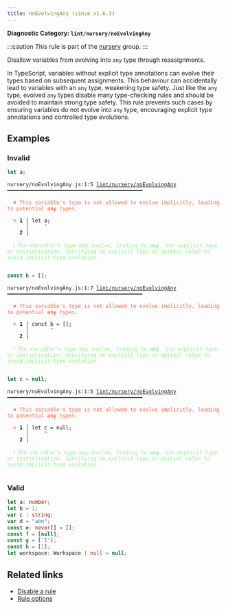 ```yaml
---
title: noEvolvingAny (since v1.6.3)
---
```


**Diagnostic Category: `lint/nursery/noEvolvingAny`**

:::caution
This rule is part of the [nursery](/linter/rules/#nursery) group.
:::

Disallow variables from evolving into `any` type through reassignments.

In TypeScript, variables without explicit type annotations can evolve their types based on subsequent assignments.
This behaviour can accidentally lead to variables with an `any` type, weakening type safety.
Just like the `any` type, evolved `any` types disable many type-checking rules and should be avoided to maintain strong type safety.
This rule prevents such cases by ensuring variables do not evolve into `any` type, encouraging explicit type annotations and controlled type evolutions.

## Examples

### Invalid

```ts
let a;
```

<pre class="language-text"><code class="language-text">nursery/noEvolvingAny.js:1:5 <a href="https://biomejs.dev/linter/rules/no-evolving-any">lint/nursery/noEvolvingAny</a> ━━━━━━━━━━━━━━━━━━━━━━━━━━━━━━━━━━━━━━━━━━━━

<strong><span style="color: Tomato;">  </span></strong><strong><span style="color: Tomato;">✖</span></strong> <span style="color: Tomato;">This variable's type is not allowed to evolve implicitly, leading to potential </span><span style="color: Tomato;"><strong>any</strong></span><span style="color: Tomato;"> types.</span>
  
<strong><span style="color: Tomato;">  </span></strong><strong><span style="color: Tomato;">&gt;</span></strong> <strong>1 │ </strong>let a;
   <strong>   │ </strong>    <strong><span style="color: Tomato;">^</span></strong>
    <strong>2 │ </strong>
  
<strong><span style="color: lightgreen;">  </span></strong><strong><span style="color: lightgreen;">ℹ</span></strong> <span style="color: lightgreen;">The variable's type may evolve, leading to </span><span style="color: lightgreen;"><strong>any</strong></span><span style="color: lightgreen;">. Use explicit type or initialization. Specifying an explicit type or initial value to avoid implicit type evolution.</span>
  
</code></pre>

```ts
const b = [];
```

<pre class="language-text"><code class="language-text">nursery/noEvolvingAny.js:1:7 <a href="https://biomejs.dev/linter/rules/no-evolving-any">lint/nursery/noEvolvingAny</a> ━━━━━━━━━━━━━━━━━━━━━━━━━━━━━━━━━━━━━━━━━━━━

<strong><span style="color: Tomato;">  </span></strong><strong><span style="color: Tomato;">✖</span></strong> <span style="color: Tomato;">This variable's type is not allowed to evolve implicitly, leading to potential </span><span style="color: Tomato;"><strong>any</strong></span><span style="color: Tomato;"> types.</span>
  
<strong><span style="color: Tomato;">  </span></strong><strong><span style="color: Tomato;">&gt;</span></strong> <strong>1 │ </strong>const b = [];
   <strong>   │ </strong>      <strong><span style="color: Tomato;">^</span></strong>
    <strong>2 │ </strong>
  
<strong><span style="color: lightgreen;">  </span></strong><strong><span style="color: lightgreen;">ℹ</span></strong> <span style="color: lightgreen;">The variable's type may evolve, leading to </span><span style="color: lightgreen;"><strong>any</strong></span><span style="color: lightgreen;">. Use explicit type or initialization. Specifying an explicit type or initial value to avoid implicit type evolution.</span>
  
</code></pre>

```ts
let c = null;
```

<pre class="language-text"><code class="language-text">nursery/noEvolvingAny.js:1:5 <a href="https://biomejs.dev/linter/rules/no-evolving-any">lint/nursery/noEvolvingAny</a> ━━━━━━━━━━━━━━━━━━━━━━━━━━━━━━━━━━━━━━━━━━━━

<strong><span style="color: Tomato;">  </span></strong><strong><span style="color: Tomato;">✖</span></strong> <span style="color: Tomato;">This variable's type is not allowed to evolve implicitly, leading to potential </span><span style="color: Tomato;"><strong>any</strong></span><span style="color: Tomato;"> types.</span>
  
<strong><span style="color: Tomato;">  </span></strong><strong><span style="color: Tomato;">&gt;</span></strong> <strong>1 │ </strong>let c = null;
   <strong>   │ </strong>    <strong><span style="color: Tomato;">^</span></strong>
    <strong>2 │ </strong>
  
<strong><span style="color: lightgreen;">  </span></strong><strong><span style="color: lightgreen;">ℹ</span></strong> <span style="color: lightgreen;">The variable's type may evolve, leading to </span><span style="color: lightgreen;"><strong>any</strong></span><span style="color: lightgreen;">. Use explicit type or initialization. Specifying an explicit type or initial value to avoid implicit type evolution.</span>
  
</code></pre>

### Valid

```ts
let a: number;
let b = 1;
var c : string;
var d = "abn";
const e: never[] = [];
const f = [null];
const g = ['1'];
const h = [1];
let workspace: Workspace | null = null;
```

## Related links

- [Disable a rule](/linter/#disable-a-lint-rule)
- [Rule options](/linter/#rule-options)
